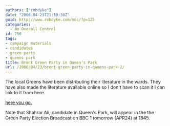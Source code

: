 ```yaml
---
authors: ["robdyke"]
date: "2006-04-23T21:50:36Z"
guid: http://www.robdyke.com/noc/?p=125
categories:
  - No Overall Control
id: 750
tags:
- campaign materials
- candidates
- green party
- queens park
title: Brent Green Party in Queen’s Park
url: /2006/04/23/brent-green-party-in-queens-park-2/
---
```

The local Greens have been distributing their literature in the wards. They have also made the literature available online so I don't have to scan it I can link to it from here.

[here you go.](http://brentandharrow.greenparty.org.uk/QPGNapr06.pdf)

Note that Shahrar Ali, candidate in Queen's Park, will appear in the the Green Party Election Broadcast on BBC 1 tomorrow (APR24) at 1845.
